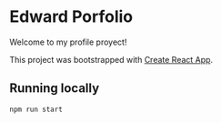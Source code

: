 # Edward Porfolio

Welcome to my profile proyect!

This project was bootstrapped with [Create React App](https://github.com/facebook/create-react-app).

## Running locally

```
npm run start

```
